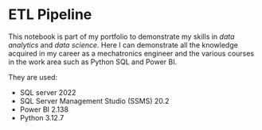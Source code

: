 # ETL Pipeline

This notebook is part of my portfolio to demonstrate my skills in _data analytics_ and _data science_. Here I can demonstrate all the knowledge acquired in my career as a mechatronics engineer and the various courses in the work area such as Python SQL and Power BI.

They are used:

- SQL server 2022
- SQL Server Management Studio (SSMS) 20.2
- Power BI 2.138
- Python 3.12.7
